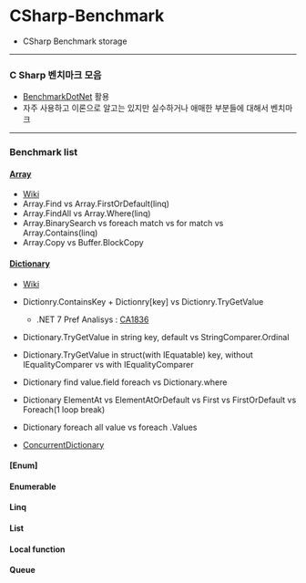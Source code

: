 # CSharp-Benchmark

* CSharp Benchmark storage

---

### C Sharp 벤치마크 모음

* [BenchmarkDotNet](https://github.com/dotnet/BenchmarkDotNet) 활용
* 자주 사용하고 이론으로 알고는 있지만 실수하거나 애매한 부분들에 대해서 벤치마크

---

### Benchmark list

#### [Array](https://github.com/junhun0106/CSharp-Benchmark/blob/main/Benchmarks/Benchmark/ArrayBenchmark.cs)
* [Wiki](https://github.com/junhun0106/CSharp/wiki/%5BBenchmark%5D-Array)
* Array.Find vs Array.FirstOrDefault(linq)
* Array.FindAll vs Array.Where(linq)
* Array.BinarySearch vs foreach match vs for match vs Array.Contains(linq)
* Array.Copy vs Buffer.BlockCopy

#### [Dictionary](https://github.com/junhun0106/CSharp-Benchmark/blob/main/Benchmarks/Benchmark/DictionaryBenchmark.cs)

* [Wiki](https://github.com/junhun0106/CSharp/wiki/%5BBenchmark%5D-Dictionary)
* Dictionry.ContainsKey + Dictionry[key] vs Dictionry.TryGetValue
  * .NET 7 Pref Analisys : [CA1836](https://learn.microsoft.com/ko-kr/dotnet/fundamentals/code-analysis/quality-rules/ca1836) 
* Dictionary.TryGetValue in string key, default vs StringComparer.Ordinal
* Dictionary.TryGetValue in struct(with IEquatable) key, without IEqualityComparer vs with IEqualityComparer
* Dictionary find value.field foreach vs Dictionary.where
* Dictionary ElementAt vs ElementAtOrDefault vs First vs FirstOrDefault vs Foreach(1 loop break)
* Dictionary foreach all value vs foreach .Values

* [ConcurrentDictionary](https://github.com/junhun0106/CSharp/wiki/%5BBenchmark%5D-ConcurrentDictionary)

#### [Enum]

#### Enumerable

#### Linq

#### List

#### Local function

#### Queue

